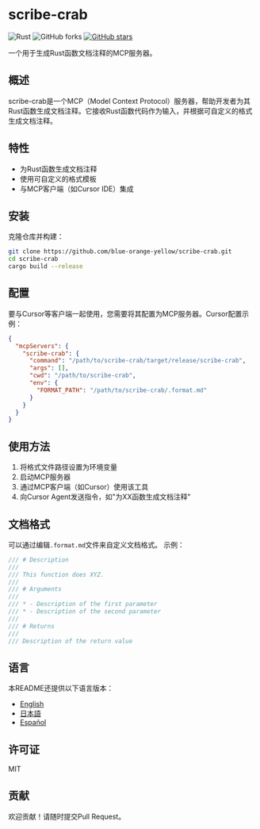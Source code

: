 # scribe-crab
![Rust](https://img.shields.io/badge/rust-2024-orange)
![GitHub forks](https://img.shields.io/github/forks/blue-orange-yellow/scribe-crab?style=social)
[![GitHub stars](https://img.shields.io/github/stars/blue-orange-yellow/scribe-crab?style=social)](https://github.com/blue-orange-yellow/scribe-crab/stargazers)

一个用于生成Rust函数文档注释的MCP服务器。

## 概述

scribe-crab是一个MCP（Model Context Protocol）服务器，帮助开发者为其Rust函数生成文档注释。它接收Rust函数代码作为输入，并根据可自定义的格式生成文档注释。

## 特性

- 为Rust函数生成文档注释
- 使用可自定义的格式模板
- 与MCP客户端（如Cursor IDE）集成

## 安装

克隆仓库并构建：

```bash
git clone https://github.com/blue-orange-yellow/scribe-crab.git
cd scribe-crab
cargo build --release
```

## 配置

要与Cursor等客户端一起使用，您需要将其配置为MCP服务器。Cursor配置示例：

```json
{
  "mcpServers": {
    "scribe-crab": {
      "command": "/path/to/scribe-crab/target/release/scribe-crab",
      "args": [],
      "cwd": "/path/to/scribe-crab",
      "env": {
        "FORMAT_PATH": "/path/to/scribe-crab/.format.md"
      }
    }
  }
}
```

## 使用方法

1. 将格式文件路径设置为环境变量
2. 启动MCP服务器
3. 通过MCP客户端（如Cursor）使用该工具
4. 向Cursor Agent发送指令，如"为XX函数生成文档注释"

## 文档格式

可以通过编辑`.format.md`文件来自定义文档格式。
示例：

```rust
/// # Description
/// 
/// This function does XYZ.
/// 
/// # Arguments
/// 
/// * - Description of the first parameter
/// * - Description of the second parameter
/// 
/// # Returns
/// 
/// Description of the return value
```

## 语言

本README还提供以下语言版本：
- [English](../../README.md)
- [日本語](README.ja.md)
- [Español](README.es.md)

## 许可证

MIT

## 贡献

欢迎贡献！请随时提交Pull Request。 